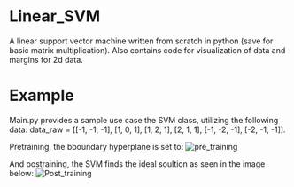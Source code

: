 # Linear_SVM
A linear support vector machine written from scratch in python (save for basic matrix multiplication). Also contains code for visualization of data and margins for 2d data.


# Example
Main.py provides a sample use case the SVM class, utilizing the following data:
data_raw = [[-1, -1, -1], [1, 0, 1], [1, 2, 1], [2, 1, 1], [-1, -2, -1], [-2, -1, -1]].

Pretraining, the bboundary hyperplane is set to:
![pre_training](https://github.com/user-attachments/assets/45775b2d-0f3c-40b5-8d86-affd332b2027)


And postraining, the SVM finds the ideal soultion as seen in the image below:
![Post_training](https://github.com/user-attachments/assets/6db37ef5-1ef3-470c-9b01-8ea338b8e95a)
